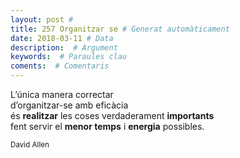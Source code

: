 ```yaml
---
layout: post #
title: 257 Organitzar se # Generat automàticament
date: 2018-03-11 # Data
description:  # Argument
keywords:  # Paraules clau
coments:  # Comentaris
---
```


L’única manera correctar <br />
d’organitzar-se amb eficàcia <br />
és **realitzar** les coses verdaderament **importants** <br />
fent servir el **menor temps** i **energia** possibles. <br />

<small>David Allen</small>
